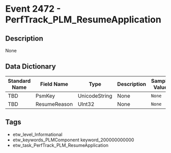# Event 2472 - PerfTrack_PLM_ResumeApplication

## Description
None

## Data Dictionary
|Standard Name|Field Name|Type|Description|Sample Value|
|---|---|---|---|---|
|TBD|PsmKey|UnicodeString|None|`None`|
|TBD|ResumeReason|UInt32|None|`None`|

## Tags
* etw_level_Informational
* etw_keywords_PLMComponent keyword_200000000000
* etw_task_PerfTrack_PLM_ResumeApplication